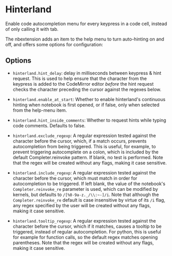 Hinterland
==========

Enable code autocompletion menu for every keypress in a code cell, instead of
only calling it with tab.

The nbextension adds an item to the help menu to turn auto-hinting on and off,
and offers some options for configuration:


Options
-------

* `hinterland.hint_delay`:
  delay in milliseconds between keypress & hint request. This is used to help
  ensure that the character from the keypress is added to the CodeMirror editor
  *before* the hint request checks the character preceding the cursor against
  the regexes below.

* `hinterland.enable_at_start`:
  Whether to enable hinterland's continuous hinting when notebook is first
  opened, or if false, only when selected from the help-menu item.

* `hinterland.hint_inside_comments`:
  Whether to request hints while typing code comments. Defaults to false.

* `hinterland.exclude_regexp`:
  A regular expression tested against the character before the cursor, which,
  if a match occurs, prevents autocompletion from being triggered. This is
  useful, for example, to prevent triggering autocomplete on a colon, which is
  included by the default Completer.reinvoke pattern. If blank, no test is
  performed. Note that the regex will be created without any flags, making it
  case sensitive.

* `hinterland.include_regexp`:
  A regular expression tested against the character before the cursor, which
  must match in order for autocompletion to be triggered. If left blank, the
  value of the notebook's `Completer.reinvoke_re` parameter is used, which can
  be modified by kernels, but defaults to `/[%0-9a-z._/\\:~-]/i`. Note that
  although the `Completer.reinvoke_re` default is case insensitive by virtue of
  its `/i` flag, any regex specified by the user will be created without any
  flags, making it case sensitive.

* `hinterland.tooltip_regexp`:
  A regular expression tested against the character before the cursor, which if
  it matches, causes a tooltip to be triggered, instead of regular
  autocompletion. For python, this is useful for example for function calls, so
  the default regex matches opening parentheses. Note that the regex will be
  created without any flags, making it case sensitive.
